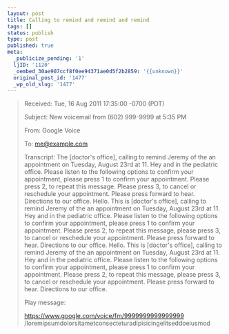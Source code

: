 ```yaml
---
layout: post
title: Calling to remind and remind and remind
tags: []
status: publish
type: post
published: true
meta:
  _publicize_pending: '1'
  ljID: '1120'
  _oembed_30ae907ccf8f0ee94371ae0d5f2b2859: '{{unknown}}'
  original_post_id: '1477'
  _wp_old_slug: '1477'
---
```

> Received: Tue, 16 Aug 2011 17:35:00 -0700 (PDT)
> 
> Subject: New voicemail from (602) 999-9999 at 5:35 PM
> 
> From: Google Voice 
> 
> To: me@example.com
> 
> Transcript: The [doctor's office], calling to remind Jeremy of the an appointment on Tuesday, August 23rd at 11. Hey and in the pediatric office. Please listen to the following options to confirm your appointment, please press 1 to confirm your appointment.  Please press 2, to repeat this message. Please press 3, to cancel or reschedule your appointment. Please press forward to hear. Directions to our office. Hello. This is [doctor's office], calling to remind Jeremy of the an appointment on Tuesday, August 23rd at 11. Hey and in the pediatric office. Please listen to the following options to confirm your appointment, please press 1 to confirm your appointment.  Please press 2, to repeat this message, please press 3, to cancel or reschedule your appointment. Please press forward to hear. Directions to our office. Hello. This is [doctor's office], calling to remind Jeremy of the an appointment on Tuesday, August 23rd at 11. Hey and in the pediatric office. Please listen to the following options to confirm your appointment, please press 1 to confirm your appointment.  Please press 2, to repeat this message, please press 3, to cancel or reschedule your appointment. Please press forward to hear. Directions to our office.
> 
> Play message:
> 
> https://www.google.com/voice/fm/9999999999999999
> /loremipsumdolorsitametconsecteturadipisicingelitseddoeiusmod